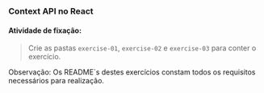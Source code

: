 ### Context API no React

####  Atividade de fixação:
> Crie as pastas `exercise-01`, `exercise-02` e `exercise-03` para conter o exercício.

Observação: Os README`s destes exercícios constam todos os requisitos necessários para realização.
